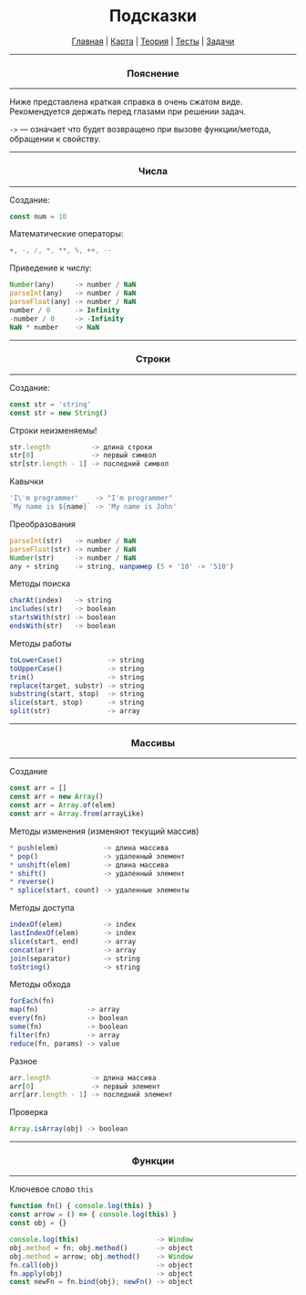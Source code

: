 <div align="center">

# Подсказки

[Главная](https://github.com/dollaween/junior-roadmap/)
|
[Карта](/roadmap/README.md)
|
[Теория](/theory/README.md)
|
[Тесты](/tests/README.md)
|
[Задачи](/tasks/README.md)

</div>

---


<div align="center">

### Пояснение

</div>

---

Ниже представлена краткая справка в очень сжатом виде. Рекомендуется держать перед глазами при решении задач.

`->` — означает что будет возвращено при вызове функции/метода, обращении к свойству.

---

<div align="center">

### Числа

</div>

---

Создание:
```js
const num = 10
```

Математические операторы:
```js
+, -, /, *, **, %, ++, --
```

Приведение к числу:
```js
Number(any)     -> number / NaN
parseInt(any)   -> number / NaN
parseFloat(any) -> number / NaN
number / 0      -> Infinity
-number / 0     -> -Infinity
NaN * number    -> NaN
```

---

<div align="center">

### Строки

</div>

---

Создание:
```js
const str = 'string'
const str = new String()
```

Строки неизменяемы!
```js
str.length          -> длина строки
str[0]              -> первый символ
str[str.length - 1] -> последний символ
```

Кавычки
```js
'I\'m programmer'    -> "I'm programmer"
`My name is ${name}` -> 'My name is John'
```

Преобразования
```js
parseInt(str)   -> number / NaN
parseFloat(str) -> number / NaN
Number(str)     -> number / NaN
any + string    -> string, например (5 + '10' -> '510')
```

Методы поиска
```js
charAt(index)   -> string
includes(str)   -> boolean
startsWith(str) -> boolean
endsWith(str)   -> boolean
```

Методы работы
```js
toLowerCase()           -> string
toUpperCase()           -> string
trim()                  -> string
replace(target, substr) -> string
substring(start, stop)  -> string
slice(start, stop)      -> string
split(str)              -> array
```

---

<div align="center">

### Массивы

</div>

---

Создание
```js
const arr = []
const arr = new Array()
const arr = Array.of(elem)
const arr = Array.from(arrayLike)
```

Методы изменения (изменяют текущий массив)
```js
* push(elem)           -> длина массива
* pop()                -> удаленный элемент
* unshift(elem)        -> длина массива
* shift()              -> удаленный элемент
* reverse()
* splice(start, count) -> удаленные элементы
```

Методы доступа
```js
indexOf(elem)          -> index
lastIndexOf(elem)      -> index
slice(start, end)      -> array
concat(arr)            -> array
join(separator)        -> string
toString()             -> string
```

Методы обхода
```js
forEach(fn)
map(fn)            -> array
every(fn)          -> boolean
some(fn)           -> boolean
filter(fn)         -> array
reduce(fn, params) -> value
```

Разное
```js
arr.length          -> длина массива
arr[0]              -> первый элемент
arr[arr.length - 1] -> последний элемент
```

Проверка
```js
Array.isArray(obj) -> boolean
```

---

<div align="center">

### Функции

</div>

---

Ключевое слово `this`
```js
function fn() { console.log(this) }
const arrow = () => { console.log(this) }
const obj = {}

console.log(this)                   -> Window
obj.method = fn; obj.method()       -> object
obj.method = arrow; obj.method()    -> Window
fn.call(obj)                        -> object
fn.apply(obj)                       -> object
const newFn = fn.bind(obj); newFn() -> object
```



